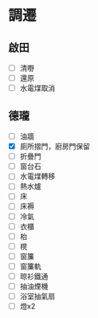 # 調遷

## 啟田

- [ ] 清嘢
- [ ] 還原
- [ ] 水電煤取消

## 德瓏

- [ ] 油牆
- [x] 廁所摺門，廚房門保留
- [ ] 折疊門
- [ ] 窗台石
- [ ] 水電煤轉移
- [ ] 熱水爐
- [ ] 床
- [ ] 床褥
- [ ] 冷氣
- [ ] 衣櫃
- [ ] 枱
- [ ] 櫈
- [ ] 窗簾
- [ ] 窗簾軌
- [ ] 晾衫鐵通
- [ ] 抽油煙機
- [ ] 浴室抽氣扇
- [ ] 燈x2